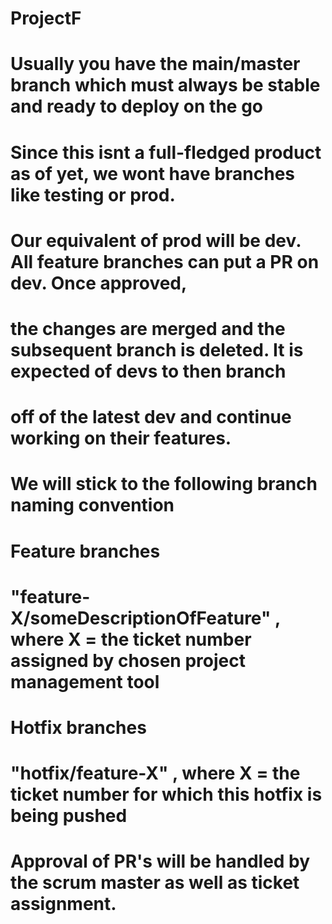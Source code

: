 # ProjectF

# Usually you have the main/master branch which must always be stable and ready to deploy on the go
# Since this isnt a full-fledged product as of yet, we wont have branches like testing or prod. 
# Our equivalent of prod will be dev. All feature branches can put a PR on dev. Once approved,
# the changes are merged and the subsequent branch is deleted. It is expected of devs to then branch
# off of the latest dev and continue working on their features.

# We will stick to the following branch naming convention

# Feature branches

# "feature-X/someDescriptionOfFeature" , where X = the ticket number assigned by chosen project management tool

# Hotfix branches

# "hotfix/feature-X" , where X = the ticket number for which this hotfix is being pushed

# Approval of PR's will be handled by the scrum master as well as ticket assignment.  
